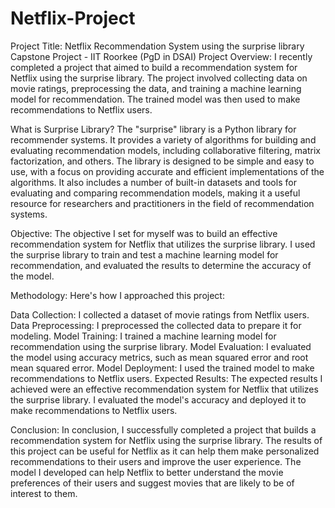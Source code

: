 # Netflix-Project
Project Title: Netflix Recommendation System using the surprise library
Capstone Project - IIT Roorkee (PgD in DSAI)
Project Overview:
I recently completed a project that aimed to build a recommendation system for Netflix using the surprise library. The project involved collecting data on movie ratings, preprocessing the data, and training a machine learning model for recommendation. The trained model was then used to make recommendations to Netflix users.

What is Surprise Library?
The "surprise" library is a Python library for recommender systems. It provides a variety of algorithms for building and evaluating recommendation models, including collaborative filtering, matrix factorization, and others. The library is designed to be simple and easy to use, with a focus on providing accurate and efficient implementations of the algorithms. It also includes a number of built-in datasets and tools for evaluating and comparing recommendation models, making it a useful resource for researchers and practitioners in the field of recommendation systems.

Objective:
The objective I set for myself was to build an effective recommendation system for Netflix that utilizes the surprise library. I used the surprise library to train and test a machine learning model for recommendation, and evaluated the results to determine the accuracy of the model.

Methodology:
Here's how I approached this project:

Data Collection: I collected a dataset of movie ratings from Netflix users.
Data Preprocessing: I preprocessed the collected data to prepare it for modeling.
Model Training: I trained a machine learning model for recommendation using the surprise library.
Model Evaluation: I evaluated the model using accuracy metrics, such as mean squared error and root mean squared error.
Model Deployment: I used the trained model to make recommendations to Netflix users.
Expected Results:
The expected results I achieved were an effective recommendation system for Netflix that utilizes the surprise library. I evaluated the model's accuracy and deployed it to make recommendations to Netflix users.

Conclusion:
In conclusion, I successfully completed a project that builds a recommendation system for Netflix using the surprise library. The results of this project can be useful for Netflix as it can help them make personalized recommendations to their users and improve the user experience. The model I developed can help Netflix to better understand the movie preferences of their users and suggest movies that are likely to be of interest to them.
